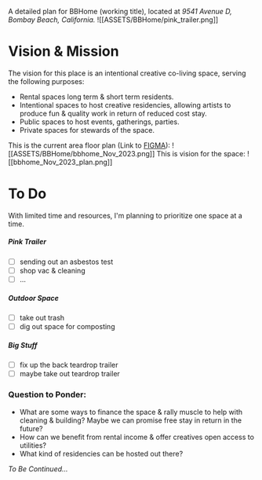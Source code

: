 A detailed plan for BBHome (working title), located at *9541 Avenue D, Bombay Beach, California.*
![[ASSETS/BBHome/pink_trailer.png]]
# Vision & Mission
The vision for this place is an intentional creative co-living space, serving the following purposes:
- Rental spaces long term & short term residents.
- Intentional spaces to host creative residencies, allowing artists to produce fun & quality work in return of reduced cost stay.
- Public spaces to host events, gatherings, parties.
- Private spaces for stewards of the space.

This is the current area floor plan (Link to [FIGMA](https://www.figma.com/file/XvEBjcIj5oBQI1Oia4NW4S/BB-Home?type=design&node-id=0%3A1&mode=design&t=nXmKb25nFEluBalB-1)):
![[ASSETS/BBHome/bbhome_Nov_2023.png]]
This is vision for the space:
![[bbhome_Nov_2023_plan.png]]

# To Do
With limited time and resources, I'm planning to prioritize one space at a time.
##### Pink Trailer
- [ ] sending out an asbestos test
- [ ] shop vac & cleaning
- [ ] ...
##### Outdoor Space
- [ ] take out trash
- [ ] dig out space for composting

##### Big Stuff
- [ ] fix up the back teardrop trailer
- [ ] maybe take out teardrop trailer

### Question to Ponder:
- What are some ways to finance the space & rally muscle to help with cleaning & building? Maybe we can promise free stay in return in the future?
- How can we benefit from rental income & offer creatives open access to utilities?
- What kind of residencies can be hosted out there?




*To Be Continued...*